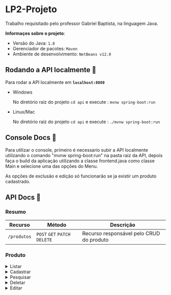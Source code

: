 # LP2-Projeto

Trabalho requisitado pelo professor Gabriel Baptista, na linguagem Java.

**Informaçes sobre o projeto**:

- Versão do Java: `1.8`
- Gerenciador de pacotes: `Maven`
- Ambiente de desenvolvimento: `NetBeans v12.0`

## Rodando a API localmente :book:

Para rodar a API localmente em **`localhost:8080`**

- Windows

  No diretório raíz do projeto `cd api` e execute : `mvnw spring-boot:run`

- Linux/Mac

  No diretório raíz do projeto `cd api` e execute : `./mvnw spring-boot:run`
  
## Console Docs :scroll:

Para utilizar o console, primeiro é necessario subir a API localmente utilizando o comando "mvnw spring-boot:run" na pasta raiz da API, depois faça o build da aplicação utilizando a classe frontend.java como classe Main e selecione uma das opções do Menu.

As opções de exclusão e edição só funcionarão se ja existir um produto cadastrado.

## API Docs :scroll:

### Resumo

| Recurso     | Método                        | Descrição                                |
| ----------- | ----------------------------- | ---------------------------------------- |
| `/produtos` | `POST` `GET` `PATCH` `DELETE` | Recurso responsável pelo CRUD do produto |

### Produto

<details>
  <summary>Listar</summary>

### Retorna todos os produtos cadastrados no estoque

**URL**

    /produtos

**Método**

`GET`

- **Exemplo de chamada:**

  ```shell
      curl http://localhost:8080/produtos
  ```

- **Success Response:**

  - **Code:** 200 <br />
    **Body:**

    ```json
        [{
            "id": "123e4567-e89b-12d3-a456-556642440000",
            "categoria":"test",
            "marca": "marca",
            "tamanho": "M",
            "descricao": "description",
            "cor":"Laranja",
            "valorPago": 232.2,
            "valorEtiqueta": 233.2,
            "valorSugerido": 233.2,
            "localCompra": "Estados test",
            "dataEntrega": 2020-09-05T22:33:07
        },...]
    ```

- **Error Response:**

- **Code:** `400 Bad Request` <br />
</details>

<details>
  <summary>Cadastrar</summary>

### Cadastra um produto no estoque

**URL**

    /produtos

**Método**

`POST`

- **Exemplo de chamada:**

  **Body:**

  ```json
      {
          "categoria":"test",
          "marca": "marca",
          "tamanho": "M",
          "descricao": "description",
          "cor":"Laranja",
          "valorPago": 232.2,
          "valorEtiqueta": 233.2,
          "valorSugerido": 233.2,
          "localCompra": "Estados test",
          "dataEntrega": 23/04/1994 23:00:01
      }
  ```

- **Success Response:**

  - **Code:** 201 <br />

- **Error Response:**

- **Code:** `400 Bad Request` <br />
</details>

<details>
  <summary>Pesquisar</summary>

### Pesquisa um produto no estoque

**URL**

    /produtos/[id]

**Método**

`GET`

- **Exemplo de chamada:**

  ```shell
        curl http://localhost:8080/produtos/1234-abc
  ```

- **Success Response:**

  **Body:**

  ```json
      {
          "categoria":"test",
          "marca": "marca",
          "tamanho": "M",
          "descricao": "description",
          "cor":"Laranja",
          "valorPago": 232.2,
          "valorEtiqueta": 233.2,
          "valorSugerido": 233.2,
          "localCompra": "Estados test",
          "dataEntrega": 23/04/1994 23:00:01
      }
  ```

  - **Code:** 204 <br />

- **Error Response:**

- **Code:** `404 Not Found` <br />
</details>

<details>
  <summary>Deletar</summary>

### Deleta um produto do estoque

**URL**

    /produtos/[id]

**Método**

`DELETE`

- **Exemplo de chamada:**

  ```shell
        curl http://localhost:8080/produtos/1234-abc
  ```

- **Success Response:**

  - **Code:** 204 <br />

- **Error Response:**

- **Code:** `404 Not Found` <br />
</details>

<details>
  <summary>Editar</summary>

### Edita um produto do estoque

**URL**

    /produtos/[id]

**Método**

`PATCH`

- **Exemplo de chamada:**
  ```shell
          curl -H "Content-type:application/json" \
               http://localhost:8080/produtos/ae123-123ase \
               -d '{ "categoria": "Novo Campo", "marca": "Nova Marca" }'
  ```
- **Success Response:**

  - **Code:** 204 <br />

- **Error Response:**

- **Code:** `404 Not Found` <br />
</details>
